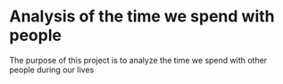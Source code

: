 # Analysis of the time we spend with people
The purpose of this project is to analyze the time we spend with other people during our lives
